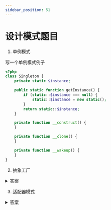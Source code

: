 ```yaml
---
sidebar_position: 51
---
```


# 设计模式题目

1. 单例模式

写一个单例模式例子

```php
<?php
class Singleton {
    private static $instance;

    public static function getInstance() {
        if (static::$instance === null) {
            static::$instance = new static();
        }
        return static::$instance;
    }

    private function __construct() {
    }

    private function __clone() {
    }

    private function __wakeup() {
    }
}
```
2. 抽象工厂

<details>
     <summary>答案</summary>
 
略
</details>

3. 适配器模式

<details>
     <summary>答案</summary>
 
略
</details>
